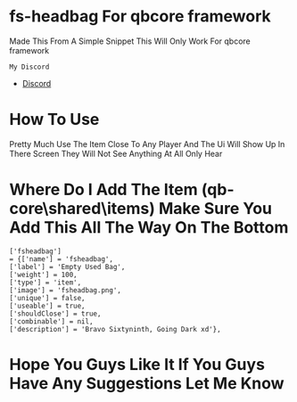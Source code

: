 # fs-headbag For qbcore framework
Made This From A Simple Snippet This Will Only Work For qbcore framework


```My Discord```
- [Discord](https://discord.gg/UFng7DWnWP)


# How To Use
Pretty Much Use The Item Close To Any Player And The Ui Will Show Up In There Screen They Will Not See Anything At All Only Hear

# Where Do I Add The Item (qb-core\shared\items) Make Sure You Add This All The Way On The Bottom
```
['fsheadbag'] 
= {['name'] = 'fsheadbag',
['label'] = 'Empty Used Bag',
['weight'] = 100,
['type'] = 'item',
['image'] = 'fsheadbag.png',
['unique'] = false,
['useable'] = true,
['shouldClose'] = true,
['combinable'] = nil,
['description'] = 'Bravo Sixtyninth, Going Dark xd'},

```

# Hope You Guys Like It If You Guys Have Any Suggestions Let Me Know
